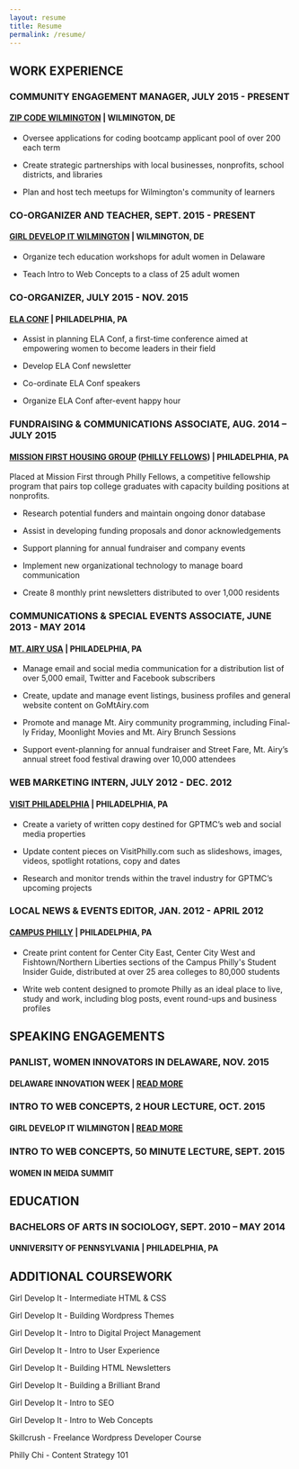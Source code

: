 ```yaml
---
layout: resume
title: Resume
permalink: /resume/
---
```

## WORK EXPERIENCE

### COMMUNITY ENGAGEMENT MANAGER, JULY 2015 - PRESENT

#### [ZIP CODE WILMINGTON](http://zipcodewilmington.com/) | WILMINGTON, DE

* Oversee applications for coding bootcamp applicant pool of over 200 each term

* Create strategic partnerships with local businesses, nonprofits, school districts, and libraries

* Plan and host tech meetups for Wilmington's community of learners

### CO-ORGANIZER AND TEACHER, SEPT. 2015 - PRESENT

#### [GIRL DEVELOP IT WILMINGTON](https://www.girldevelopit.com/chapters/wilmington) | WILMINGTON, DE

* Organize tech education workshops for adult women in Delaware

* Teach Intro to Web Concepts to a class of 25 adult women 

### CO-ORGANIZER, JULY 2015 - NOV. 2015

#### [ELA CONF](http://elaconf.com/) | PHILADELPHIA, PA

* Assist in planning ELA Conf, a first-time conference aimed at empowering women to become leaders in their field

* Develop ELA Conf newsletter

* Co-ordinate ELA Conf speakers

* Organize ELA Conf after-event happy hour

### FUNDRAISING & COMMUNICATIONS ASSOCIATE, AUG. 2014 – JULY 2015

#### [MISSION FIRST HOUSING GROUP](http://missionfirsthousing.org/) ([PHILLY FELLOWS](https://www.google.com/search?q=phillyfellows&oq=phillyfellows&aqs=chrome..69i57j0l2.1897j0j4&sourceid=chrome&es_sm=91&ie=UTF-8)) | PHILADELPHIA, PA

Placed at Mission First through Philly Fellows, a competitive fellowship program that pairs top college graduates with capacity building positions at nonprofits. 

* Research potential funders and maintain ongoing donor database 

* Assist in developing funding proposals and donor acknowledgements

* Support planning for annual fundraiser and company events

* Implement new organizational technology to manage board communication

* Create 8 monthly print newsletters distributed to over 1,000 residents

### COMMUNICATIONS & SPECIAL EVENTS ASSOCIATE, JUNE 2013 - MAY 2014

#### [MT. AIRY USA](http://mtairyusa.org/) | PHILADELPHIA, PA 

* Manage email and social media communication for a distribution list of over 5,000 email, Twitter and Facebook subscribers 

* Create, update and manage event listings, business profiles and general website content on GoMtAiry.com

* Promote and manage Mt. Airy community programming, including Final-ly Friday, Moonlight Movies and Mt. Airy Brunch Sessions

* Support event-planning for annual fundraiser and Street Fare, Mt. Airy’s annual street food festival drawing over 10,000 attendees

### WEB MARKETING INTERN, JULY 2012 - DEC. 2012

#### [VISIT PHILADELPHIA](http://www.visitphilly.com/) | PHILADELPHIA, PA

* Create a variety of written copy destined for GPTMC’s web and social media properties

* Update content pieces on VisitPhilly.com such as slideshows, images, videos, spotlight rotations, copy and dates

* Research and monitor trends within the travel industry for GPTMC’s upcoming projects

### LOCAL NEWS & EVENTS EDITOR, JAN. 2012 - APRIL 2012

#### [CAMPUS PHILLY](http://campusphilly.org/) | PHILADELPHIA, PA

* Create print content for Center City East, Center City West and Fishtown/Northern Liberties sections of the Campus Philly's Student Insider Guide, distributed at over 25 area colleges to 80,000 students

* Write web content designed to promote Philly as an ideal place to live, study and work, including blog posts, event round-ups and business profiles

## SPEAKING ENGAGEMENTS

### PANLIST, WOMEN INNOVATORS IN DELAWARE, NOV. 2015

#### DELAWARE INNOVATION WEEK | [READ MORE](http://technical.ly/delaware/2015/11/17/diw15-innovators-panel-shares-10-local-resources-to-get-more-women-in-tech/)

### INTRO TO WEB CONCEPTS, 2 HOUR LECTURE, OCT. 2015

#### GIRL DEVELOP IT WILMINGTON | [READ MORE](http://technical.ly/delaware/2015/10/30/inside-girl-develop-it-wilmingtons-first-class/)

### INTRO TO WEB CONCEPTS, 50 MINUTE LECTURE, SEPT. 2015

#### WOMEN IN MEIDA SUMMIT

## EDUCATION

### BACHELORS OF ARTS IN SOCIOLOGY, SEPT. 2010 – MAY 2014

#### UNNIVERSITY OF PENNSYLVANIA | PHILADELPHIA, PA

## ADDITIONAL COURSEWORK

Girl Develop It - Intermediate HTML & CSS

Girl Develop It - Building Wordpress Themes

Girl Develop It - Intro to Digital Project Management

Girl Develop It - Intro to User Experience

Girl Develop It - Building HTML Newsletters

Girl Develop It - Building a Brilliant Brand

Girl Develop It - Intro to SEO

Girl Develop It - Intro to Web Concepts

Skillcrush - Freelance Wordpress Developer Course

Philly Chi - Content Strategy 101


